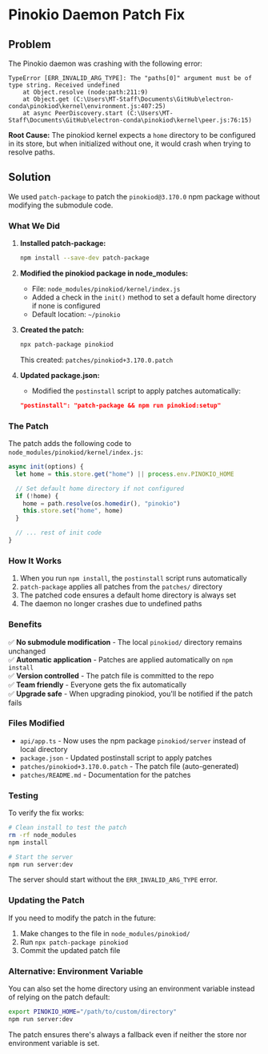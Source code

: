 # Pinokio Daemon Patch Fix

## Problem

The Pinokio daemon was crashing with the following error:

```
TypeError [ERR_INVALID_ARG_TYPE]: The "paths[0]" argument must be of type string. Received undefined
    at Object.resolve (node:path:211:9)
    at Object.get (C:\Users\MT-Staff\Documents\GitHub\electron-conda\pinokiod\kernel\environment.js:407:25)
    at async PeerDiscovery.start (C:\Users\MT-Staff\Documents\GitHub\electron-conda\pinokiod\kernel\peer.js:76:15)
```

**Root Cause:** The pinokiod kernel expects a `home` directory to be configured in its store, but when initialized without one, it would crash when trying to resolve paths.

## Solution

We used `patch-package` to patch the `pinokiod@3.170.0` npm package without modifying the submodule code.

### What We Did

1. **Installed patch-package:**

   ```bash
   npm install --save-dev patch-package
   ```

2. **Modified the pinokiod package in node_modules:**

   - File: `node_modules/pinokiod/kernel/index.js`
   - Added a check in the `init()` method to set a default home directory if none is configured
   - Default location: `~/pinokio`

3. **Created the patch:**

   ```bash
   npx patch-package pinokiod
   ```

   This created: `patches/pinokiod+3.170.0.patch`

4. **Updated package.json:**
   - Modified the `postinstall` script to apply patches automatically:
   ```json
   "postinstall": "patch-package && npm run pinokiod:setup"
   ```

### The Patch

The patch adds the following code to `node_modules/pinokiod/kernel/index.js`:

```javascript
async init(options) {
  let home = this.store.get("home") || process.env.PINOKIO_HOME

  // Set default home directory if not configured
  if (!home) {
    home = path.resolve(os.homedir(), "pinokio")
    this.store.set("home", home)
  }

  // ... rest of init code
}
```

### How It Works

1. When you run `npm install`, the `postinstall` script runs automatically
2. `patch-package` applies all patches from the `patches/` directory
3. The patched code ensures a default home directory is always set
4. The daemon no longer crashes due to undefined paths

### Benefits

✅ **No submodule modification** - The local `pinokiod/` directory remains unchanged  
✅ **Automatic application** - Patches are applied automatically on `npm install`  
✅ **Version controlled** - The patch file is committed to the repo  
✅ **Team friendly** - Everyone gets the fix automatically  
✅ **Upgrade safe** - When upgrading pinokiod, you'll be notified if the patch fails

### Files Modified

- `api/app.ts` - Now uses the npm package `pinokiod/server` instead of local directory
- `package.json` - Updated postinstall script to apply patches
- `patches/pinokiod+3.170.0.patch` - The patch file (auto-generated)
- `patches/README.md` - Documentation for the patches

### Testing

To verify the fix works:

```bash
# Clean install to test the patch
rm -rf node_modules
npm install

# Start the server
npm run server:dev
```

The server should start without the `ERR_INVALID_ARG_TYPE` error.

### Updating the Patch

If you need to modify the patch in the future:

1. Make changes to the file in `node_modules/pinokiod/`
2. Run `npx patch-package pinokiod`
3. Commit the updated patch file

### Alternative: Environment Variable

You can also set the home directory using an environment variable instead of relying on the patch default:

```bash
export PINOKIO_HOME="/path/to/custom/directory"
npm run server:dev
```

The patch ensures there's always a fallback even if neither the store nor environment variable is set.
